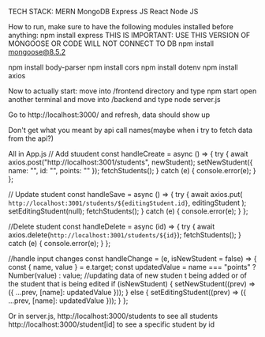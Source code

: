 TECH STACK: MERN
MongoDB
Express JS
React
Node JS

How to run, make sure to have the following modules installed before anything:
npm install express
THIS IS IMPORTANT: USE THIS VERSION OF MONGOOSE OR CODE WILL NOT CONNECT TO DB
npm install mongoose@8.5.2

npm install body-parser
npm install cors
npm install dotenv
npm install axios

Now to actually start:
move into /frontend directory and type npm start
open another terminal and move into /backend and type node server.js

Go to http://localhost:3000/ and refresh, data should show up

Don't get what you meant by api call names(maybe when i try to fetch data from the api?)

All in App.js
// Add stuudent
const handleCreate = async () => {
try {
await axios.post("http://localhost:3001/students", newStudent);
setNewStudent({ name: "", id: "", points: "" });
fetchStudents();
} catch (e) {
console.error(e);
}
};

// Update student
const handleSave = async () => {
try {
await axios.put(
`http://localhost:3001/students/${editingStudent.id}`,
editingStudent
);
setEditingStudent(null);
fetchStudents();
} catch (e) {
console.error(e);
}
};

//Delete student
const handleDelete = async (id) => {
try {
await axios.delete(`http://localhost:3001/students/${id}`);
fetchStudents();
} catch (e) {
console.error(e);
}
};

//handle input changes
const handleChange = (e, isNewStudent = false) => {
const { name, value } = e.target;
const updatedValue = name === "points" ? Number(value) : value;
//updating data of new studen t being added or of the student that is being edited
if (isNewStudent) {
setNewStudent((prev) => ({ ...prev, [name]: updatedValue }));
} else {
setEditingStudent((prev) => ({ ...prev, [name]: updatedValue }));
}
};

Or in server.js, http://localhost:3000/students to see all students
http://localhost:3000/student[id] to see a specific student by id
